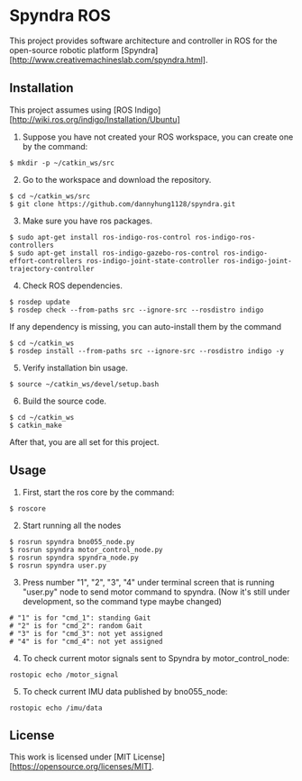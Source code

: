 # Spyndra ROS
This project provides software architecture and controller in ROS for the open-source robotic platform [Spyndra][http://www.creativemachineslab.com/spyndra.html].

## Installation
This project assumes using [ROS Indigo][http://wiki.ros.org/indigo/Installation/Ubuntu]

1. Suppose you have not created your ROS workspace, you can create one by the command:
```
$ mkdir -p ~/catkin_ws/src
```

2. Go to the workspace and download the repository.
```
$ cd ~/catkin_ws/src
$ git clone https://github.com/dannyhung1128/spyndra.git
```

3. Make sure you have ros packages.
```
$ sudo apt-get install ros-indigo-ros-control ros-indigo-ros-controllers
$ sudo apt-get install ros-indigo-gazebo-ros-control ros-indigo-effort-controllers ros-indigo-joint-state-controller ros-indigo-joint-trajectory-controller
```

4. Check ROS dependencies.
```
$ rosdep update
$ rosdep check --from-paths src --ignore-src --rosdistro indigo
```
   If any dependency is missing, you can auto-install them by the command
```
$ cd ~/catkin_ws
$ rosdep install --from-paths src --ignore-src --rosdistro indigo -y
```

5. Verify installation bin usage.
```
$ source ~/catkin_ws/devel/setup.bash
```

6. Build the source code.
```
$ cd ~/catkin_ws
$ catkin_make
```

After that, you are all set for this project.

## Usage
1. First, start the ros core by the command:
```
$ roscore
```

2. Start running all the nodes
```
$ rosrun spyndra bno055_node.py
$ rosrun spyndra motor_control_node.py
$ rosrun spyndra spyndra_node.py
$ rosrun spyndra user.py
```

3. Press number "1", "2", "3", "4" under terminal screen that is running "user.py" node to send motor command to spyndra. (Now it's still under development, so the command type maybe changed)
```
# "1" is for "cmd_1": standing Gait
# "2" is for "cmd_2": random Gait
# "3" is for "cmd_3": not yet assigned
# "4" is for "cmd_4": not yet assigned
```

4. To check current motor signals sent to Spyndra by motor_control_node:
```
rostopic echo /motor_signal
```

5. To check current IMU data published by bno055_node:
```
rostopic echo /imu/data
```


## License

This work is licensed under [MIT License][https://opensource.org/licenses/MIT].